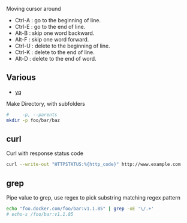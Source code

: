 Moving cursor around

- Ctrl-A : go to the beginning of line.
- Ctrl-E : go to the end of line.
- Alt-B : skip one word backward.
- Alt-F : skip one word forward.
- Ctrl-U : delete to the beginning of line.
- Ctrl-K : delete to the end of line.
- Alt-D : delete to the end of word.

## Various

- [yq](command-line/yq.md)

Make Directory, with subfolders

```bash
#     -p, --parents
mkdir -p foo/bar/baz
```

## curl

Curl with response status code

```bash
curl --write-out "HTTPSTATUS:%{http_code}" http://www.example.com
```

## grep

Pipe value to grep, use regex to pick substring matching regex pattern

```bash
echo "foo.docker.com/foo/bar:v1.1.85" | grep -oE '\/.+'
# echo-s /foo/bar:v1.1.85
```
